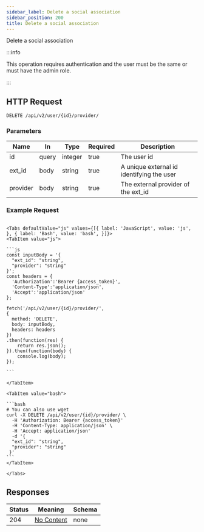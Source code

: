 ```yaml
---
sidebar_label: Delete a social association
sidebar_position: 200
title: Delete a social association
---
```


Delete a social association

:::info

This operation requires authentication and the user must be the same or must have the admin role.

:::

## HTTP Request

`DELETE /api/v2/user/{id}/provider/`

### Parameters

| Name       | In    | Type    | Required | Description                                                                                                                              |
|------------|-------|---------|----------|------------------------------------------------------------------------------------------------------------------------------------------|
| id         | query | integer | true     | The user id                                                                                                                              |
| ext_id     | body  | string  | true     | A unique external id identifying the user                                                                                                |
| provider   | body  | string  | true     | The external provider of the ext_id                                                                                                      |

### Example Request

````mdx-code-block

<Tabs defaultValue="js" values={[{ label: 'JavaScript', value: 'js', }, { label: 'Bash', value: 'bash', }]}>
<TabItem value="js">

```js
const inputBody = '{
  "ext_id": "string",
  "provider": "string"
}';
const headers = {
  'Authorization':'Bearer {access_token}',
  'Content-Type':'application/json',
  'Accept':'application/json'
};

fetch('/api/v2/user/{id}/provider/',
{
  method: 'DELETE',
  body: inputBody,
  headers: headers
})
.then(function(res) {
    return res.json();
}).then(function(body) {
    console.log(body);
});

```

</TabItem>

<TabItem value="bash">

```bash
# You can also use wget
curl -X DELETE /api/v2/user/{id}/provider/ \
  -H 'Authorization: Bearer {access_token}'
  -H 'Content-Type: application/json' \
  -H 'Accept: application/json'
  -d '{
  "ext_id": "string",
  "provider": "string"
 }'
```
</TabItem>

</Tabs>

````

## Responses

| Status | Meaning                                                         | Schema |
|--------|-----------------------------------------------------------------|--------|
| 204    | [No Content](https://tools.ietf.org/html/rfc7231#section-6.3.5) | none   |
